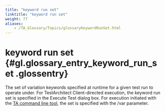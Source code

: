 ```yaml
--- 
title: "keyword run set"
linktitle: "keyword run set"
weight: 77
aliases: 
    - /TA_Glossary/Topics/glossaryKeywordRunSet.html
---
```

# keyword run set {#gl.glossary_entry_keyword_run_set .glossentry}

The set of variation keywords specified at runtime for a given test run to operate under. For TestArchitect Client-directed execution, the keyword run set is specified in the Execute Test dialog box. For execution initiated with the [TA command line tool](../../Android/Topics/Android_command_line_tool.html), the set is specified with the /var parameter.

